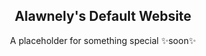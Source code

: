 <h2 align="center">Alawnely's Default Website</h2>
<p align="center">A placeholder for something special ✨soon✨</p>
